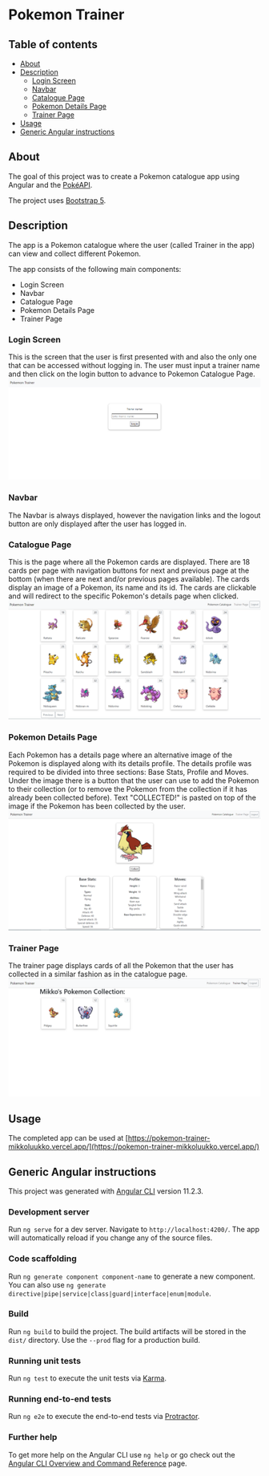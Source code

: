 # Pokemon Trainer
## Table of contents
- [About](#about)
- [Description](#description)
  - [Login Screen](#login-screen)
  - [Navbar](#navbar)
  - [Catalogue Page](#catalogue-page)
  - [Pokemon Details Page](#pokemon-details-page)
  - [Trainer Page](#trainer-page)
- [Usage](#usage)
- [Generic Angular instructions](#generic-angular-instructions)

## About
The goal of this project was to create a Pokemon catalogue app using Angular 
and the [PokéAPI](https://pokeapi.co/).

The project uses [Bootstrap 5](https://getbootstrap.com/).

## Description
The app is a Pokemon catalogue where the user (called Trainer in the app) can
view and collect different Pokemon.

The app consists of the following main components:
- Login Screen
- Navbar
- Catalogue Page
- Pokemon Details Page
- Trainer Page

### Login Screen
This is the screen that the user is first presented with and also the only one
that can be accessed without logging in. The user must input a trainer name
and then click on the login button to advance to Pokemon Catalogue Page.
![login screen](https://github.com/mikkoluukko/pokemon-trainer/blob/master/readme-images/readme-image-1.png)

### Navbar
The Navbar is always displayed, however the navigation links and the logout
button are only displayed after the user has logged in. 

### Catalogue Page
This is the page where all the Pokemon cards are displayed. There are 18 cards
per page with navigation buttons for next and previous page at the bottom (when
there are next and/or previous pages available). The cards display an image of
a Pokemon, its name and its id. The cards are clickable and will redirect to
the specific Pokemon's details page when clicked.
![catalogue page](https://github.com/mikkoluukko/pokemon-trainer/blob/master/readme-images/readme-image-2.png)

### Pokemon Details Page
Each Pokemon has a details page where an alternative image of the Pokemon is 
displayed along with its details profile. The details profile was required to
be divided into three sections: Base Stats, Profile and Moves. Under the image
there is a button that the user can use to add the Pokemon to their collection
(or to remove the Pokemon from the collection if it has already been collected
before). Text "COLLECTED!" is pasted on top of the image if the Pokemon has 
been collected by the user.
![pokemon details page](https://github.com/mikkoluukko/pokemon-trainer/blob/master/readme-images/readme-image-3.png)

### Trainer Page
The trainer page displays cards of all the Pokemon that the user has collected
in a similar fashion as in the catalogue page.
![trainer page](https://github.com/mikkoluukko/pokemon-trainer/blob/master/readme-images/readme-image-4.png)

## Usage
The completed app can be used at [https://pokemon-trainer-mikkoluukko.vercel.app/](https://pokemon-trainer-mikkoluukko.vercel.app/)

## Generic Angular instructions

This project was generated with [Angular CLI](https://github.com/angular/angular-cli) version 11.2.3.

### Development server

Run `ng serve` for a dev server. Navigate to `http://localhost:4200/`. The app will automatically reload if you change any of the source files.

### Code scaffolding

Run `ng generate component component-name` to generate a new component. You can also use `ng generate directive|pipe|service|class|guard|interface|enum|module`.

### Build

Run `ng build` to build the project. The build artifacts will be stored in the `dist/` directory. Use the `--prod` flag for a production build.

### Running unit tests

Run `ng test` to execute the unit tests via [Karma](https://karma-runner.github.io).

### Running end-to-end tests

Run `ng e2e` to execute the end-to-end tests via [Protractor](http://www.protractortest.org/).

### Further help

To get more help on the Angular CLI use `ng help` or go check out the [Angular CLI Overview and Command Reference](https://angular.io/cli) page.
